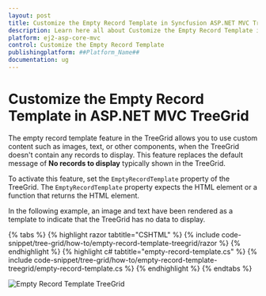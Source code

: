 ```yaml
---
layout: post
title: Customize the Empty Record Template in Syncfusion ASP.NET MVC TreeGrid
description: Learn here all about Customize the Empty Record Template in Syncfusion ASP.NET MVC TreeGrid component of Syncfusion Essential JS 2 and more.
platform: ej2-asp-core-mvc
control: Customize the Empty Record Template
publishingplatform: ##Platform_Name##
documentation: ug
---
```


# Customize the Empty Record Template in ASP.NET MVC TreeGrid

The empty record template feature in the TreeGrid allows you to use custom content such as images, text, or other components, when the TreeGrid doesn't contain any records to display. This feature replaces the default message of **No records to display** typically shown in the TreeGrid.

To activate this feature, set the `EmptyRecordTemplate` property of the TreeGrid. The `EmptyRecordTemplate` property expects the HTML element or a function that returns the HTML element.

In the following example, an image and text have been rendered as a template to indicate that the TreeGrid has no data to display.

{% tabs %}
{% highlight razor tabtitle="CSHTML" %}
{% include code-snippet/tree-grid/how-to/empty-record-template-treegrid/razor %}
{% endhighlight %}
{% highlight c# tabtitle="empty-record-template.cs" %}
{% include code-snippet/tree-grid/how-to/empty-record-template-treegrid/empty-record-template.cs %}
{% endhighlight %}
{% endtabs %}

![Empty Record Template TreeGrid](../images/empty-record.png)